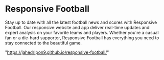 # Responsive Football
Stay up to date with all the latest football news and scores with Responsive Football. Our responsive website and app deliver real-time updates and expert analysis on your favorite teams and players. Whether you're a casual fan or a die-hard supporter, Responsive Football has everything you need to stay connected to the beautiful game.

"https://jahedripon9.github.io/responsive-football/"
